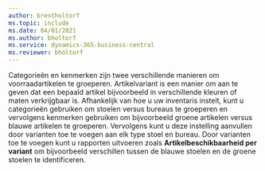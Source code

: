 ```yaml
---
author: brentholtorf
ms.topic: include
ms.date: 04/01/2021
ms.author: bholtorf
ms.service: dynamics-365-business-central
ms.reviewer: bholtorf
---
```

Categorieën en kenmerken zijn twee verschillende manieren om voorraadartikelen te groeperen. Artikelvariant is een manier om aan te geven dat een bepaald artikel bijvoorbeeld in verschillende kleuren of maten verkrijgbaar is. Afhankelijk van hoe u uw inventaris instelt, kunt u categorieën gebruiken om stoelen versus bureaus te groeperen en vervolgens kenmerken gebruiken om bijvoorbeeld groene artikelen versus blauwe artikelen te groeperen. Vervolgens kunt u deze instelling aanvullen door varianten toe te voegen aan elk type stoel en bureau. Door varianten toe te voegen kunt u rapporten uitvoeren zoals **Artikelbeschikbaarheid per variant** om bijvoorbeeld verschillen tussen de blauwe stoelen en de groene stoelen te identificeren.
